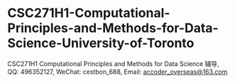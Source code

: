 # CSC271H1-Computational-Principles-and-Methods-for-Data-Science-University-of-Toronto
CSC271H1 Computational Principles and Methods for Data Science 辅导, QQ: 496352127, WeChat: cestbon_688, Email: accoder_overseas@163.com
